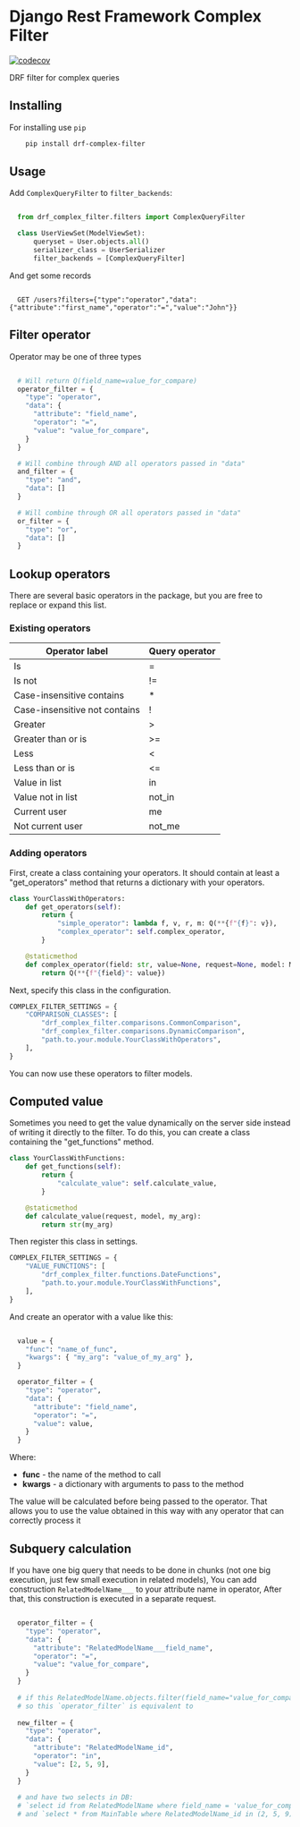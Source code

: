 # Django Rest Framework Complex Filter

[![codecov](https://codecov.io/gh/kit-oz/drf-complex-filter/branch/main/graph/badge.svg?token=B6Z1LWBXOP)](https://codecov.io/gh/kit-oz/drf-complex-filter)

DRF filter for complex queries

## Installing

For installing use ``pip``

```bash
    pip install drf-complex-filter
```

## Usage

Add ``ComplexQueryFilter`` to ``filter_backends``:

```python

  from drf_complex_filter.filters import ComplexQueryFilter

  class UserViewSet(ModelViewSet):
      queryset = User.objects.all()
      serializer_class = UserSerializer
      filter_backends = [ComplexQueryFilter]

```

And get some records

```

  GET /users?filters={"type":"operator","data":{"attribute":"first_name","operator":"=","value":"John"}}
```

## Filter operator

Operator may be one of three types

```python

  # Will return Q(field_name=value_for_compare)
  operator_filter = {
    "type": "operator",
    "data": {
      "attribute": "field_name",
      "operator": "=",
      "value": "value_for_compare",
    }
  }

  # Will combine through AND all operators passed in "data"
  and_filter = {
    "type": "and",
    "data": []
  }

  # Will combine through OR all operators passed in "data"
  or_filter = {
    "type": "or",
    "data": []
  }

```

## Lookup operators

There are several basic operators in the package, but you are free to replace or expand this list.

### Existing operators

Operator label | Query operator
-------------- | --------------
Is | =
Is not | !=
Case-insensitive contains | *
Case-insensitive not contains | !
Greater | >
Greater than or is | >=
Less | <
Less than or is | <=
Value in list | in
Value not in list | not_in
Current user | me
Not current user | not_me

### Adding operators

First, create a class containing your operators. It should contain at least a "get_operators" method that returns a dictionary with your operators.

```python
class YourClassWithOperators:
    def get_operators(self):
        return {
            "simple_operator": lambda f, v, r, m: Q(**{f"{f}": v}),
            "complex_operator": self.complex_operator,
        }

    @staticmethod
    def complex_operator(field: str, value=None, request=None, model: Model = None)
        return Q(**{f"{field}": value})
```

Next, specify this class in the configuration.

```python
COMPLEX_FILTER_SETTINGS = {
    "COMPARISON_CLASSES": [
        "drf_complex_filter.comparisons.CommonComparison",
        "drf_complex_filter.comparisons.DynamicComparison",
        "path.to.your.module.YourClassWithOperators",
    ],
}
```

You can now use these operators to filter models.

## Computed value

Sometimes you need to get the value dynamically on the server side instead of writing it directly to the filter.
To do this, you can create a class containing the "get_functions" method.

```python
class YourClassWithFunctions:
    def get_functions(self):
        return {
            "calculate_value": self.calculate_value,
        }

    @staticmethod
    def calculate_value(request, model, my_arg):
        return str(my_arg)
```

Then register this class in settings.

```python
COMPLEX_FILTER_SETTINGS = {
    "VALUE_FUNCTIONS": [
        "drf_complex_filter.functions.DateFunctions",
        "path.to.your.module.YourClassWithFunctions",
    ],
}
```

And create an operator with a value like this:

```python

  value = {
    "func": "name_of_func",
    "kwargs": { "my_arg": "value_of_my_arg" },
  }

  operator_filter = {
    "type": "operator",
    "data": {
      "attribute": "field_name",
      "operator": "=",
      "value": value,
    }
  }
```

Where:

* __func__ - the name of the method to call
* __kwargs__ - a dictionary with arguments to pass to the method

The value will be calculated before being passed to the operator. That allows you to use the value obtained in this way with any operator that can correctly process it

## Subquery calculation

If you have one big query that needs to be done in chunks (not one big execution, just few small execution in related models),
You can add construction `RelatedModelName___` to your attribute name in operator,
After that, this construction is executed in a separate request. 

```python

  operator_filter = {
    "type": "operator",
    "data": {
      "attribute": "RelatedModelName___field_name",
      "operator": "=",
      "value": "value_for_compare",
    }
  }
  
  # if this RelatedModelName.objects.filter(field_name="value_for_compare") return objects with ids `2, 5, 9`,
  # so this `operator_filter` is equivalent to
  
  new_filter = {
    "type": "operator",
    "data": {
      "attribute": "RelatedModelName_id",
      "operator": "in",
      "value": [2, 5, 9],
    }
  }
  
  # and have two selects in DB:
  # `select id from RelatedModelName where field_name = 'value_for_compare'`
  # and `select * from MainTable where RelatedModelName_id in (2, 5, 9)`

```
